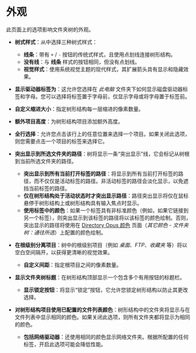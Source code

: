 # 外观

此页面上的选项影响文件夹树的外观。

- **树式样式**：从中选择三种树式样式：
  - **线条**：带有 `+` / `-` 按钮的传统式样式，且使用点划线连接树形结构。
  - **没有线**：与 **线条** 样式的按钮相同，但没有点划线。
  - **视觉样式**：使用系统视觉主题的现代样式，其扩展箭头具有显示和隐藏效果。
- **显示驱动器标签为**：这允许您选择在 *此电脑* 文件夹下如何显示磁盘驱动器标签和字母。您可以选择将标签置于字母前，仅显示字母或将字母置于标签前。
- **自定义缩进大小**：指定树形结构每一层缩进的像素数量。
- **额外项目高度**：为树形结构项目添加额外高度。
- **全行选择**：允许您点击该行上的任意位置来选择一个项目。如果关闭此选项，则您需要点击一个项目的标签来选择它。 
- **突出显示到所选文件夹的路径**：树将显示一条“突出显示”线，它会标记从树根到当前所选文件夹的路径。
  - **突出显示到所有当前打开标签的路径**：将显示到所有当前打开标签的路径，而不仅仅是活动标签的路径。非活动标签的路径会淡化显示，以免遮挡当前标签的路径。
  - **仅在树形结构处于活动状态时才突出显示路径**：路径突出显示将仅在鼠标悬停于树形结构上或树形结构具有输入焦点时显示。
  - **使用标签中的颜色**：如果一个标签具有非标准颜色（例如，如果它链接到另一个标签），则突出显示到该标签的路径将以该标签的颜色绘制。否则，突出显示的路径将使用在 [Directory Opus 颜色](../colors_and_fonts/directory_opus_colors.zh.md) 页面（*其它颜色 - 文件夹树：通往所选*）上配置的颜色绘制。

- **在根级别分离项目**：树中的根级别项目（例如 *桌面*、*FTP*、*收藏夹* 等）将以空白空间隔开，以获得更清晰的视觉效果。
  - **自定义间距**：指定根项目之间的像素数量。
- **显示文件夹树标题**：在树形结构顶部显示一个包含多个有用按钮的标题栏。
  - **显示锁定按钮**：将显示“锁定”按钮，它允许您锁定树形结构以防止其更改选择。
- **对树形结构项目使用已配置的文件列表颜色**：树形结构中的文件夹将显示与在文件列表中显示相同的颜色。如果关闭此选项，则所有文件夹都将显示为相同的颜色。
  - **包括网络驱动器**：还使用相同的颜色显示网络文件夹。根据所配置的任何标签，开启此选项可能会降低性能。
